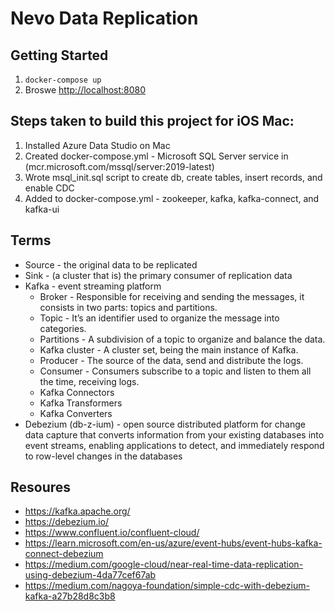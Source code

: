 # Nevo Data Replication

## Getting Started

1. `docker-compose up`
2. Broswe [http://localhost:8080](http://localhost:8080)

## Steps taken to build this project for iOS Mac:
1. Installed Azure Data Studio on Mac
2. Created docker-compose.yml - Microsoft SQL Server service in (mcr.microsoft.com/mssql/server:2019-latest)
3. Wrote msql_init.sql script to create db, create tables, insert records, and enable CDC
4. Added to docker-compose.yml - zookeeper, kafka, kafka-connect, and kafka-ui

## Terms
- Source - the original data to be replicated
- Sink - (a cluster that is) the primary consumer of replication data
- Kafka - event streaming platform
    - Broker - Responsible for receiving and sending the messages, it consists in two parts: topics and partitions.
    - Topic - It’s an identifier used to organize the message into categories.
    - Partitions - A subdivision of a topic to organize and balance the data.
    - Kafka cluster - A cluster set, being the main instance of Kafka.
    - Producer - The source of the data, send and distribute the logs.
    - Consumer - Consumers subscribe to a topic and listen to them all the time, receiving logs.
    - Kafka Connectors
    - Kafka Transformers
    - Kafka Converters
- Debezium (db-z-ium) - open source distributed platform for change data capture that converts information from your existing databases into event streams, enabling applications to detect, and immediately respond to row-level changes in the databases

## Resoures
- https://kafka.apache.org/
- https://debezium.io/
- https://www.confluent.io/confluent-cloud/
- https://learn.microsoft.com/en-us/azure/event-hubs/event-hubs-kafka-connect-debezium
- https://medium.com/google-cloud/near-real-time-data-replication-using-debezium-4da77cef67ab
- https://medium.com/nagoya-foundation/simple-cdc-with-debezium-kafka-a27b28d8c3b8